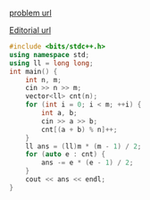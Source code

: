 [problem url](https://atcoder.jp/contests/abc402/tasks/abc402_d)

[Editorial url](https://atcoder.jp/contests/abc402/editorial/12767)

```cpp
#include <bits/stdc++.h>
using namespace std;
using ll = long long;
int main() {
    int n, m;
    cin >> n >> m;
    vector<ll> cnt(n);
    for (int i = 0; i < m; ++i) {
        int a, b;
        cin >> a >> b;
        cnt[(a + b) % n]++;
    }
    ll ans = (ll)m * (m - 1) / 2;
    for (auto e : cnt) {
        ans -= e * (e - 1) / 2;
    }
    cout << ans << endl;
}
```
